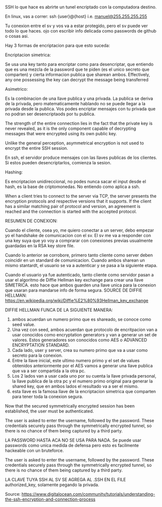SSH lo que hace es abrirte un tunel encriptado con la computadora destino.

En linux, vas a correr: ssh {user}@{host} i.e. manuel@255.255.255.255

Tu conexion entre el sv y vos va a estar protegido, pero el sv puede ver todo lo que haces. ojo con escribir info delicada como passwords de github o cosas asi.

Hay 3 formas de encriptacion para que esto suceda:


Encriptacion simetrica:

Se usa una key tanto para encriptar como para desencriptar, que entiendo que es una mezcla de la password que te piden (es el unico secreto que comparten) y cierta informacion publica que sharean ambos.
Effectively, any one possessing the key can decrypt the message being transferred

Asimetrico:

Es la combinacion de una llave publica y una privada. La publica se deriva de la privada, pero matematicamente hablando no se puede llegar a la privada desde la publica. Vos podes encriptar mensajes con tu privada que no podran ser desencriptaods por tu publica. 

The strength of the entire connection lies in the fact that the private key is never revealed, as it is the only component capable of decrypting messages that were encrypted using its own public key.

Unlike the general perception, asymmetrical encryption is not used to encrypt the entire SSH session.

En ssh, el servidor produce mensajes con las llaves publicas de los clientes. Si estos pueden desencriptarlos, comienza la sesion.

Hashing:

Es encriptacion unidireccional, no podes nunca sacar el input desde el hash, es la base de criptomonedas. No entiendo como aplica a ssh.

When a client tries to connect to the server via TCP, the server presents the encryption protocols and respective versions that it supports. If the client has a similar matching pair of protocol and version, an agreement is reached and the connection is started with the accepted protocol.


RESUMEN DE CONEXION:

Cuando el cliente, osea yo, me quiero conectar a un server, debo empezar yo el handshake de comunicacion con el sv. El sv me va a responder con una key suya que yo voy a comprarar con conexiones previas usualmente guardadas en la RSA key store file.

Cuando lo anterior se corrobore, primero tanto cliente como server deben coincidir en un standard de comunicacion. Cuando ambos sharean un mismo stantardt, el usuario se va a autenticar y se pasa a la siguiente etapa.

Cuando el usuario ya fue autenticado, tanto cliente como servidor pasan a usar el algoritmo de Diffie Hellman key exchange para crear una llave SIMETRICA. esto hace que ambos guarden una llave unica para la conexion que usaran para mandarse info de forma segura. SOURCE DE DIFFIE HELLMAN: https://en.wikipedia.org/wiki/Diffie%E2%80%93Hellman_key_exchange

DIFFIE HELLMAN FUNCA DE LA SIGUIENTE MANERA:

1. ambos acuerdan un numero primo que es shareado, se conoce como seed value.
2. Una vez  con seed, ambos acuerdan que protocolo de encritpacion van a usar conocidos como encryptation generators y van a generar un set de valores. Estos generadores son conocidos como AES o ADVANCED ENCRYPTATION STANDARD.
3. Cada lado, user y server, crea su numero primo que va a usar como secreto para la conexion.
4. Entre la llave inicial, este ultimo  numero primo y el set de values obtenidos anteriormente por el AES vamos a generar una llave publica que va a ser compartida a la otra pc.
5. Los 2 lados van a usar cada uno por su cuenta la llave privada personal, la llave publica de la otra pc y el numero primo original para generar la shared key, que en ambos lados el resultado va a ser el mismo.
6. esta llave es la famosa llave de la encriptacion simetrica que comparten para tener toda la conexion segura.

Now that the secured symmetrically encrypted session has been established, the user must be authenticated.

The user is asked to enter the username, followed by the password. These credentials securely pass through the symmetrically encrypted tunnel, so there is no chance of them being captured by a third party.

LA PASSWORD HASTA ACA NO SE USA PARA NADA. Se puede usar passwords como unica medida de defensa pero esto es facilmente hackeable con un bruteforce.

The user is asked to enter the username, followed by the password. These credentials securely pass through the symmetrically encrypted tunnel, so there is no chance of them being captured by a third party.

LA CLAVE TUYA SSH AL SV SE AGREGA AL .SSH EN EL FILE authorized_key, solamente pegando la privada.

Source: https://www.digitalocean.com/community/tutorials/understanding-the-ssh-encryption-and-connection-process

